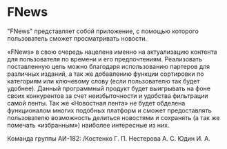 # FNews
"FNews" представляет собой приложение, с помощью которого пользователь сможет просматривать новости.

«FNews» в свою очередь нацелена именно на актуализацию контента для пользователя по времени и его предпочтениям.
Реализовать поставленную цель можно благодаря  использованию партеров для различных изданий, а так же добавлению функции сортировки по категориям или ключевому слову (если пользователю так будет удобнее).
Данный программный продукт будет выигрывать на фоне своих конкурентов за счет неизбыточности и удобства фильтрации самой ленты.
Так же «Новостная лента» не будет обделена функционалом многих подобных платформ и сможет предоставлять пользователю возможность делиться новостями и сохранять (а так же помечать «избранным») наиболее интересные из них.

Команда группы АИ-182:
/Костенко Г. П.
Нестерова А. С.
Юдин И. А.
